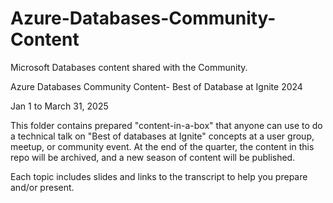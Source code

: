 # Azure-Databases-Community-Content
Microsoft Databases content shared with the Community. 

Azure Databases Community Content- Best of Database at Ignite 2024 

 

Jan 1 to March 31, 2025 

 

This folder contains prepared "content-in-a-box" that anyone can use to do a technical talk on "Best of databases at Ignite" concepts at a user group, meetup, or community event. At the end of the quarter, the content in this repo will be archived, and a new season of content will be published. 

 

Each topic includes slides and links to the transcript to help you prepare and/or present.  

 

